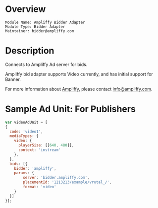 # Overview

```
Module Name: Ampliffy Bidder Adapter
Module Type: Bidder Adapter
Maintainer: bidder@ampliffy.com
```

# Description

Connects to Ampliffy Ad server for bids.

Ampliffy bid adapter supports Video currently, and has initial support for Banner.

For more information about [Ampliffy](https://www.ampliffy.com/en/), please contact [info@ampliffy.com](info@ampliffy.com).

# Sample Ad Unit: For Publishers
```javascript
var videoAdUnit = [
{
  code: 'video1',
  mediaTypes: {
    video: {
      playerSize: [[640, 480]],
      context: 'instream'
    },
  },
  bids: [{
    bidder: 'ampliffy',
    params: {
        server: 'bidder.ampliffy.com',
        placementId: '1213213/example/vrutal_/',
        format: 'video'
    }
  }]
}];
```

```
